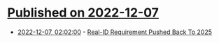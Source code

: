 # [Published on 2022-12-07](index.md)

* [2022-12-07, 02:02:00](https://yro.slashdot.org/story/22/12/06/2345239/real-id-requirement-pushed-back-to-2025?utm_source=rss1.0mainlinkanon&utm_medium=feed) - [Real-ID Requirement Pushed Back To 2025](https://yro.slashdot.org/story/22/12/06/2345239/real-id-requirement-pushed-back-to-2025?utm_source=rss1.0mainlinkanon&utm_medium=feed)
